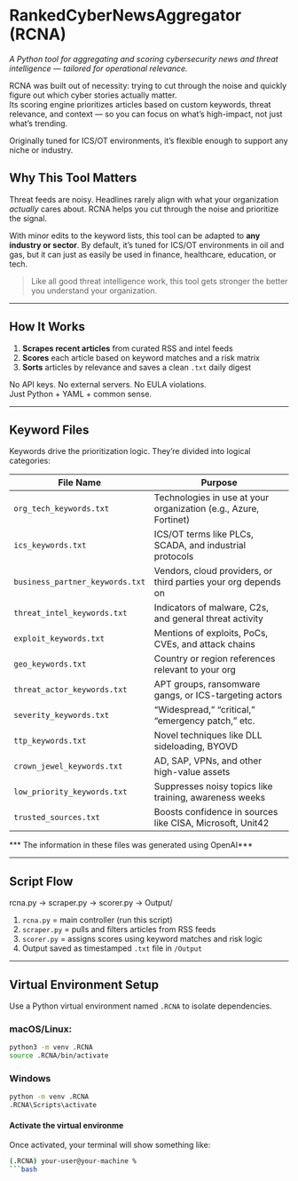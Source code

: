 # RankedCyberNewsAggregator (RCNA)
*A Python tool for aggregating and scoring cybersecurity news and threat intelligence — tailored for operational relevance.*

RCNA was built out of necessity: trying to cut through the noise and quickly figure out which cyber stories actually matter.  
Its scoring engine prioritizes articles based on custom keywords, threat relevance, and context — so you can focus on what’s high-impact, not just what’s trending.

Originally tuned for ICS/OT environments, it’s flexible enough to support any niche or industry.

## Why This Tool Matters

Threat feeds are noisy. Headlines rarely align with what your organization *actually* cares about. RCNA helps you cut through the noise and prioritize the signal.

With minor edits to the keyword lists, this tool can be adapted to **any industry or sector**. By default, it’s tuned for ICS/OT environments in oil and gas, but it can just as easily be used in finance, healthcare, education, or tech.

> Like all good threat intelligence work, this tool gets stronger the better you understand your organization.

---

## How It Works

1. **Scrapes recent articles** from curated RSS and intel feeds
2. **Scores** each article based on keyword matches and a risk matrix
3. **Sorts** articles by relevance and saves a clean `.txt` daily digest

No API keys. No external servers. No EULA violations.  
Just Python + YAML + common sense.

---

## Keyword Files

Keywords drive the prioritization logic. They’re divided into logical categories:

| File Name                     | Purpose |
|------------------------------|---------|
| `org_tech_keywords.txt`       | Technologies in use at your organization (e.g., Azure, Fortinet) |
| `ics_keywords.txt`            | ICS/OT terms like PLCs, SCADA, and industrial protocols |
| `business_partner_keywords.txt`| Vendors, cloud providers, or third parties your org depends on |
| `threat_intel_keywords.txt`   | Indicators of malware, C2s, and general threat activity |
| `exploit_keywords.txt`        | Mentions of exploits, PoCs, CVEs, and attack chains |
| `geo_keywords.txt`            | Country or region references relevant to your org |
| `threat_actor_keywords.txt`   | APT groups, ransomware gangs, or ICS-targeting actors |
| `severity_keywords.txt`       | “Widespread,” “critical,” “emergency patch,” etc. |
| `ttp_keywords.txt`            | Novel techniques like DLL sideloading, BYOVD |
| `crown_jewel_keywords.txt`    | AD, SAP, VPNs, and other high-value assets |
| `low_priority_keywords.txt`   | Suppresses noisy topics like training, awareness weeks |
| `trusted_sources.txt`         | Boosts confidence in sources like CISA, Microsoft, Unit42 |
*** The information in these files was generated using OpenAI***


---

## Script Flow
rcna.py → scraper.py → scorer.py → Output/

1. `rcna.py` = main controller (run this script)
2. `scraper.py` = pulls and filters articles from RSS feeds
3. `scorer.py` = assigns scores using keyword matches and risk logic
4. Output saved as timestamped `.txt` file in `/Output`

---

## Virtual Environment Setup

Use a Python virtual environment named `.RCNA` to isolate dependencies.

### macOS/Linux:
```bash
python3 -m venv .RCNA
source .RCNA/bin/activate
```

### Windows
```cmd
python -m venv .RCNA
.RCNA\Scripts\activate
```

#### Activate the virtual environme
Once activated, your terminal will show something like:
```bash
(.RCNA) your-user@your-machine %
```bash
